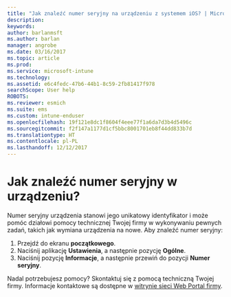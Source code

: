 ```yaml
---
title: "Jak znaleźć numer seryjny na urządzeniu z systemem iOS? | Microsoft Docs"
description: 
keywords: 
author: barlanmsft
ms.author: barlan
manager: angrobe
ms.date: 03/16/2017
ms.topic: article
ms.prod: 
ms.service: microsoft-intune
ms.technology: 
ms.assetid: e6c4fedc-47b6-44b1-8c59-2fb81417f978
searchScope: User help
ROBOTS: 
ms.reviewer: esmich
ms.suite: ems
ms.custom: intune-enduser
ms.openlocfilehash: 19f121e8dc1f8604f4eee77f1a6da7d3b4d5496c
ms.sourcegitcommit: f2f147a1177d1cf5bbc8001701eb8f44dd833b7d
ms.translationtype: HT
ms.contentlocale: pl-PL
ms.lasthandoff: 12/12/2017
---
```

# <a name="how-do-i-find-the-serial-number-on-my-device"></a>Jak znaleźć numer seryjny w urządzeniu?

Numer seryjny urządzenia stanowi jego unikatowy identyfikator i może pomóc działowi pomocy technicznej Twojej firmy w wykonywaniu pewnych zadań, takich jak wymiana urządzenia na nowe. Aby znaleźć numer seryjny:

1. Przejdź do ekranu __początkowego__.
2. Naciśnij aplikację __Ustawienia__, a następnie pozycję __Ogólne__.
3. Naciśnij pozycję __Informacje__, a następnie przewiń do pozycji __Numer seryjny__.

Nadal potrzebujesz pomocy? Skontaktuj się z pomocą techniczną Twojej firmy. Informacje kontaktowe są dostępne w [witrynie sieci Web Portal firmy](https://portal.manage.microsoft.com#HelpDeskDialog).
